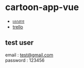 # cartoon-app-vue

- [เอกสาร](https://docs.google.com/document/d/1Z4a9ELGCicU37TuYgJoAysYPMFbZ059Oq8Dvlj5UyzM/edit)
- [trello](https://trello.com/b/wt8pBFLz/cartoon-app)

## test user
email : test@gmail.com <br>
password : 123456
